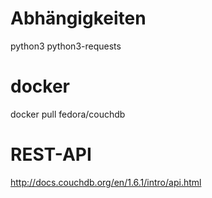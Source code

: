 
# Abhängigkeiten #

python3
python3-requests


# docker #

docker pull fedora/couchdb

# REST-API #

http://docs.couchdb.org/en/1.6.1/intro/api.html

